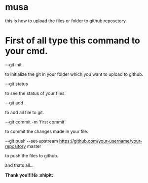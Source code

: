 # musa
this is how to upload the files or folder to github reposetory.

# First of all type this command to your cmd.

--git init

to initialize  the git in your folder which you want to upload to github.

--git status

to see the status of your files.

--git add .

to add all file to git.

--git commit -m 'first commit'

to commit the changes made in your file.

--git push --set-upstream https://github.com/your-username/your-repository master

to push the files to github..

and thats all...

**Thank you!!!!:+1: :shipit:**
